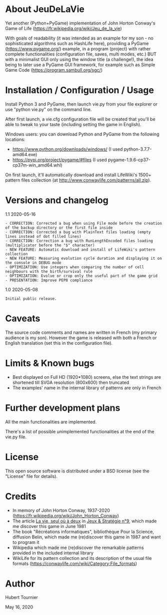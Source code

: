 # About JeuDeLaVie

Yet another (Python+PyGame) implementation of John Horton Conway's Game of Life (https://fr.wikipedia.org/wiki/Jeu_de_la_vie)

With goals of readability (it was intended as an example for my son - no sophisticated algorithms such as HashLife here), providing a PyGame (https://www.pygame.org/) example, in a program (project) with rather complete functionalities (configuration file, saves, multi modes, etc.) BUT with a minimalist GUI only using the window title (a challenge!), the idea being to later use a PyGame GUI framework, for example such as Simple Game Code (https://program.sambull.org/sgc/)

# Installation / Configuration / Usage

Install Python 3 and PyGame, then launch vie.py from your file explorer or use "python vie.py" on the command line.

After first launch, a vie.cfg configuration file will be created that you'll be able to tweak to your taste (including setting the game in English).

Windows users: you can download Python and PyGame from the following locations:
- https://www.python.org/downloads/windows/ (I used python-3.7.7-amd64.exe)
- https://pypi.org/project/pygame/#files (I used pygame-1.9.6-cp37-cp37m-win_amd64.whl)

On first launch, it'll automatically download and install LifeWiki's 1500+ pattern files collection (at http://www.conwaylife.com/patterns/all.zip).


# Versions and changelog

1.1 2020-05-16

    - CORRECTION: Corrected a bug when using File mode before the creation of the backup directory or the first file inside
    - CORRECTION: Corrected a bug with PlainText files loading (empty lines instead of dot filled lines)
    - CORRECTION: Correction a bug with RunLengthEncoded files loading (multiplicator before the "$" character)
    - NEW FEATURE: Automatic download and install of LifeWiki's pattern collection
    - NEW FEATURE: Measuring evolution cycle duration and displaying it on the console in DEBUG mode
    - OPTIMIZATION: Use integers when comparing the number of cell neighbours with the birth/survival rule
    - OPTIMIZATION: Evolve or crop only the useful part of the game grid
    - PRESENTATION: Improve PEP8 compliance

1.0 2020-05-08

    Initial public release.

# Caveats

The source code comments and names are written in French (my primary audience is my son).
However the game is released with both a French or English translation (set this in the configuration file).

# Limits & Known bugs

 - Best displayed on Full HD (1920*1080) screens, else the text strings are shortened till SVGA resolution (800x600) then truncated
 - The examples' name in the internal library of patterns are only in French

# Further development plans

All the main functionalities are implemented.

There's a list of possible unimplemented functionalities at the end of the vie.py file.

# License

This open source software is distributed under a BSD license (see the "License" file for details).

# Credits

 - In memory of John Horton Conway, 1937-2020 (https://fr.wikipedia.org/wiki/John_Horton_Conway)
 - The article [La vie, seul où à deux](http://download.abandonware.org/magazines/Jeux%20et%20Strategie/jeuxetstrategie_numero009/Jeux_et_Strategie%20009%20-%20p018%20%281981-06-07%29.jpg) in [Jeux & Stratégie n°9](https://www.abandonware-magazines.org/affiche_mag.php?mag=185&num=4151&album=oui), which made me discover this game in June 1981 
 - The book "Récréations informatiques", bibliothèque Pour la Science, diffusion Belin, which made me (re)discover this game in 1987 and want to program it
 - Wikipedia which made me (re)discover the remarkable patterns provided in the included internal library
 - WikiLife for its pattern collection and its description of the usual file formats (https://conwaylife.com/wiki/Category:File_formats)

# Author

Hubert Tournier

May 16, 2020
